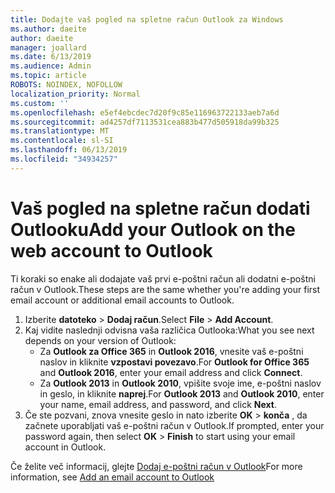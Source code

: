 ```yaml
---
title: Dodajte vaš pogled na spletne račun Outlook za Windows
ms.author: daeite
author: daeite
manager: joallard
ms.date: 6/13/2019
ms.audience: Admin
ms.topic: article
ROBOTS: NOINDEX, NOFOLLOW
localization_priority: Normal
ms.custom: ''
ms.openlocfilehash: e5ef4ebcdec7d20f9c85e116963722133aeb7a6d
ms.sourcegitcommit: ad4257df7113531cea883b477d505918da99b325
ms.translationtype: MT
ms.contentlocale: sl-SI
ms.lasthandoff: 06/13/2019
ms.locfileid: "34934257"
---
```

# <a name="add-your-outlook-on-the-web-account-to-outlook"></a><span data-ttu-id="38cb7-102">Vaš pogled na spletne račun dodati Outlooku</span><span class="sxs-lookup"><span data-stu-id="38cb7-102">Add your Outlook on the web account to Outlook</span></span>

<span data-ttu-id="38cb7-103">Ti koraki so enake ali dodajate vaš prvi e-poštni račun ali dodatni e-poštni račun v Outlook.</span><span class="sxs-lookup"><span data-stu-id="38cb7-103">These steps are the same whether you're adding your first email account or additional email accounts to Outlook.</span></span>

1. <span data-ttu-id="38cb7-104">Izberite **datoteko** > **Dodaj račun**.</span><span class="sxs-lookup"><span data-stu-id="38cb7-104">Select **File** > **Add Account**.</span></span>
1. <span data-ttu-id="38cb7-105">Kaj vidite naslednji odvisna vaša različica Outlooka:</span><span class="sxs-lookup"><span data-stu-id="38cb7-105">What you see next depends on your version of Outlook:</span></span>
    - <span data-ttu-id="38cb7-106">Za **Outlook za Office 365** in **Outlook 2016**, vnesite vaš e-poštni naslov in kliknite **vzpostavi povezavo**.</span><span class="sxs-lookup"><span data-stu-id="38cb7-106">For **Outlook for Office 365** and **Outlook 2016**, enter your email address and click **Connect**.</span></span>
    - <span data-ttu-id="38cb7-107">Za **Outlook 2013** in **Outlook 2010**, vpišite svoje ime, e-poštni naslov in geslo, in kliknite **naprej**.</span><span class="sxs-lookup"><span data-stu-id="38cb7-107">For **Outlook 2013** and **Outlook 2010**, enter your name, email address, and password, and click **Next**.</span></span>
1. <span data-ttu-id="38cb7-108">Če ste pozvani, znova vnesite geslo in nato izberite **OK** > **konča** , da začnete uporabljati vaš e-poštni račun v Outlook.</span><span class="sxs-lookup"><span data-stu-id="38cb7-108">If prompted, enter your password again, then select **OK** > **Finish** to start using your email account in Outlook.</span></span>

<span data-ttu-id="38cb7-109">Če želite več informacij, glejte [Dodaj e-poštni račun v Outlook](https://support.office.com/article/6e27792a-9267-4aa4-8bb6-c84ef146101b)</span><span class="sxs-lookup"><span data-stu-id="38cb7-109">For more information, see [Add an email account to Outlook](https://support.office.com/article/6e27792a-9267-4aa4-8bb6-c84ef146101b)</span></span>